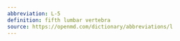```yaml
---
abbreviation: L-5
definition: fifth lumbar vertebra
source: https://openmd.com/dictionary/abbreviations/l
---
```

